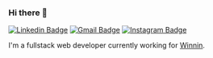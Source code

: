 ### Hi there 👋

[![Linkedin Badge](https://img.shields.io/badge/-LinkedIn-blue?style=flat-square&logo=Linkedin&logoColor=white&link=https://www.linkedin.com/in/wilterson/)](https://www.linkedin.com/in/wilterson/)
[![Gmail Badge](https://img.shields.io/badge/-Gmail-c14438?style=flat-square&logo=Gmail&logoColor=white&link=mailto:wiltersongarcia@gmail.com)](mailto:wiltersongarcia@gmail.com)
[![Instagram Badge](https://img.shields.io/badge/-Instagram-C13584?style=flat-square&labelColor=C13584&logo=instagram&logoColor=white&link=https://www.instagram.com/wilterson/)](https://www.instagram.com/wilterson/)

I'm a fullstack web developer currently working for [Winnin](https://www.winnin.com/).
